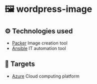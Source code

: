 # 🖼️ wordpress-image

## ⚙️ Technologies used
- [Packer](https://www.packer.io/) Image creation tool
- [Ansible](https://www.ansible.com/) IT automation tool

## 🎯 Targets
- [Azure](https://portal.azure.com/) Cloud computing platform
<!-- - [Proxmox](https://www.proxmox.com/en/proxmox-ve) Software server for virtualization management -->